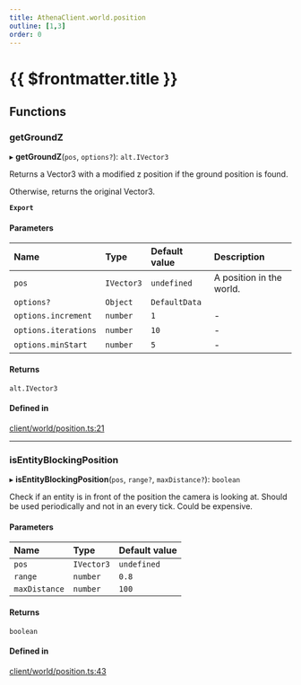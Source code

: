 ```yaml
---
title: AthenaClient.world.position
outline: [1,3]
order: 0
---
```


# {{ $frontmatter.title }}


## Functions

### getGroundZ

▸ **getGroundZ**(`pos`, `options?`): `alt.IVector3`

Returns a Vector3 with a modified z position if the ground position is found.

Otherwise, returns the original Vector3.

**`Export`**

#### Parameters

| Name | Type | Default value | Description |
| :------ | :------ | :------ | :------ |
| `pos` | `IVector3` | `undefined` | A position in the world. |
| `options?` | `Object` | `DefaultData` |  |
| `options.increment` | `number` | `1` | - |
| `options.iterations` | `number` | `10` | - |
| `options.minStart` | `number` | `5` | - |

#### Returns

`alt.IVector3`

#### Defined in

[client/world/position.ts:21](https://github.com/Stuyk/altv-athena/blob/2ba937d/src/core/client/world/position.ts#L21)

___

### isEntityBlockingPosition

▸ **isEntityBlockingPosition**(`pos`, `range?`, `maxDistance?`): `boolean`

Check if an entity is in front of the position the camera is looking at.
Should be used periodically and not in an every tick. Could be expensive.

#### Parameters

| Name | Type | Default value |
| :------ | :------ | :------ |
| `pos` | `IVector3` | `undefined` |
| `range` | `number` | `0.8` |
| `maxDistance` | `number` | `100` |

#### Returns

`boolean`

#### Defined in

[client/world/position.ts:43](https://github.com/Stuyk/altv-athena/blob/2ba937d/src/core/client/world/position.ts#L43)
